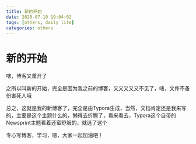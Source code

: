 ```yaml
---
title: 新的开始
date: 2020-07-10 19:04:02
tags: [others, daily life]
categories: others
---
```


# 新的开始

嗐，博客又重开了

<!--more-->

之所以叫新的开始，完全是因为我之前的博客，又又又又又不见了，嗐，文件不备份害死人哦

总之，这就是我的新博客了，完全是由Typora生成，当然，文档肯定还是我来写的，主要是这个主题什么的，懒得去折腾了，看来看去，Typora这个自带的Newsprint主题看着还蛮舒服的，就选了这个

专心写博客，学习，嗯，大家一起加油吧！
